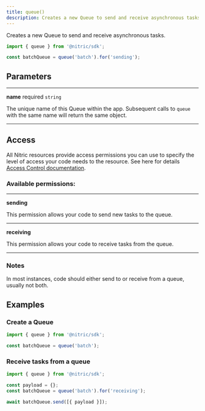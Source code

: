 ```yaml
---
title: queue()
description: Creates a new Queue to send and receive asynchronous tasks.
---
```


Creates a new Queue to send and receive asynchronous tasks.

```javascript
import { queue } from '@nitric/sdk';

const batchQueue = queue('batch').for('sending');
```

## Parameters

---

**name** required `string`

The unique name of this Queue within the app. Subsequent calls to `queue` with the same name will return the same object.

---

## Access

All Nitric resources provide access permissions you can use to specify the level of access your code needs to the resource. See here for details [Access Control documentation](../../../../access-control).

### Available permissions:

---

**sending**

This permission allows your code to send new tasks to the queue.

---

**receiving**

This permission allows your code to receive tasks from the queue.

---

### Notes

In most instances, code should either send to or receive from a queue, usually not both.

## Examples

### Create a Queue

```javascript
import { queue } from '@nitric/sdk';

const batchQueue = queue('batch');
```

### Receive tasks from a queue

```javascript
import { queue } from '@nitric/sdk';

const payload = {};
const batchQueue = queue('batch').for('receiving');

await batchQueue.send([{ payload }]);
```
